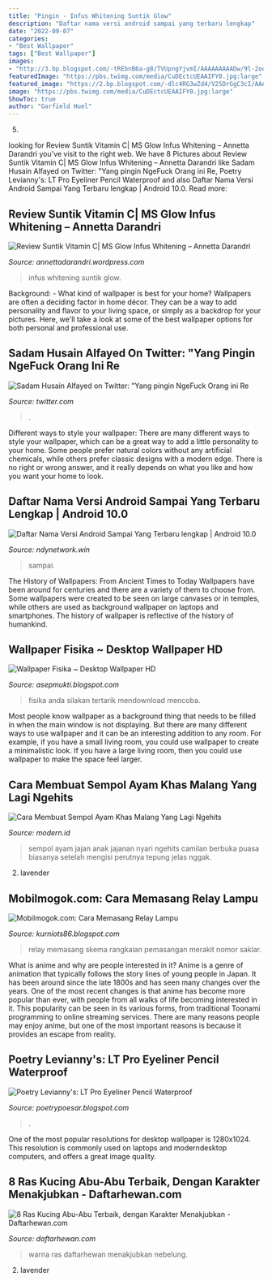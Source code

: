 ```yaml
---
title: "Pingin - Infus Whitening Suntik Glow"
description: "Daftar nama versi android sampai yang terbaru lengkap"
date: "2022-09-07"
categories:
- "Best Wallpaper"
tags: ["Best Wallpaper"]
images:
- "http://3.bp.blogspot.com/-tREbnB6a-g8/TVUpngYjvmI/AAAAAAAAADw/9l-2oqMRJxk/w1200-h630-p-k-no-nu/lteye.JPG"
featuredImage: "https://pbs.twimg.com/media/CuDEctcUEAAIFY0.jpg:large"
featured_image: "https://2.bp.blogspot.com/-dlc4RG3wZd4/V25DrGgC3cI/AAAAAAAABWA/abLEhcsarAk0rOmIH75HAQLUnsotI8HXwCLcB/w1200-h630-p-k-no-nu/resep%2Bkue%2Bsempol%2Bmalang.jpg"
image: "https://pbs.twimg.com/media/CuDEctcUEAAIFY0.jpg:large"
ShowToc: true
author: "Garfield Huel"
---
```



5.

	

		
looking for Review Suntik Vitamin C| MS Glow Infus Whitening – Annetta Darandri you've visit to the right web. We have 8 Pictures about Review Suntik Vitamin C| MS Glow Infus Whitening – Annetta Darandri like Sadam Husain Alfayed on Twitter: &quot;Yang pingin NgeFuck Orang ini Re, Poetry Levianny&#039;s: LT Pro Eyeliner Pencil Waterproof and also Daftar Nama Versi Android Sampai Yang Terbaru lengkap | Android 10.0. Read more:
		
    
## Review Suntik Vitamin C| MS Glow Infus Whitening – Annetta Darandri

<img loading=lazy src="https://annettadarandri.files.wordpress.com/2018/07/ms-glow-kemang-suntik-infus-whitening-review-3-e1532864150410.jpeg?w=1200" onerror="this.onerror=null;this.src='https://tse1.mm.bing.net/th?id=OIP.092zNuPmtH2h4c4nsaOoXAHaE8&amp;pid=15.1';" alt="Review Suntik Vitamin C| MS Glow Infus Whitening – Annetta Darandri">

_Source: annettadarandri.wordpress.com_

>infus whitening suntik glow. 

	

Background: - What kind of wallpaper is best for your home?
Wallpapers are often a deciding factor in home décor. They can be a way to add personality and flavor to your living space, or simply as a backdrop for your pictures. Here, we'll take a look at some of the best wallpaper options for both personal and professional use.

    
## Sadam Husain Alfayed On Twitter: &quot;Yang Pingin NgeFuck Orang Ini Re

<img loading=lazy src="https://pbs.twimg.com/media/CuDEctcUEAAIFY0.jpg:large" onerror="this.onerror=null;this.src='https://tse4.mm.bing.net/th?id=OIP.Y4HclHPU56cRddQwWHn4zAHaJ0&amp;pid=15.1';" alt="Sadam Husain Alfayed on Twitter: &quot;Yang pingin NgeFuck Orang ini Re">

_Source: twitter.com_

>. 

	

Different ways to style your wallpaper:
There are many different ways to style your wallpaper, which can be a great way to add a little personality to your home. Some people prefer natural colors without any artificial chemicals, while others prefer classic designs with a modern edge. There is no right or wrong answer, and it really depends on what you like and how you want your home to look.

    
## Daftar Nama Versi Android Sampai Yang Terbaru Lengkap | Android 10.0

<img loading=lazy src="https://2.bp.blogspot.com/-FQyLP4vT9Zw/XItclisluNI/AAAAAAAAAY0/8WXhtTjToWwqgYECwJZju-RXZjhD2hMmACLcBGAs/w1200-h630-p-k-no-nu/Versi-Android-Terbaru.png" onerror="this.onerror=null;this.src='https://tse2.mm.bing.net/th?id=OIP.dnZ9CoyNlvdx8FbzvUVivgHaD4&amp;pid=15.1';" alt="Daftar Nama Versi Android Sampai Yang Terbaru lengkap | Android 10.0">

_Source: ndynetwork.win_

>sampai. 

	

The History of Wallpapers: From Ancient Times to Today
Wallpapers have been around for centuries and there are a variety of them to choose from. Some wallpapers were created to be seen on large canvases or in temples, while others are used as background wallpaper on laptops and smartphones. The history of wallpaper is reflective of the history of humankind.

    
## Wallpaper Fisika ~ Desktop Wallpaper HD

<img loading=lazy src="https://2.bp.blogspot.com/-BAz_ymdmLuo/U045OabkHhI/AAAAAAAAA3c/j7fr6-e1wuc/s1600/purple-physics_00284578.jpg" onerror="this.onerror=null;this.src='https://tse2.mm.bing.net/th?id=OIP.F8fuvSPnSJ57SmNprVi0sgHaEo&amp;pid=15.1';" alt="Wallpaper Fisika ~ Desktop Wallpaper HD">

_Source: asepmukti.blogspot.com_

>fisika anda silakan tertarik mendownload mencoba. 

	

Most people know wallpaper as a background thing that needs to be filled in when the main window is not displaying. But there are many different ways to use wallpaper and it can be an interesting addition to any room. For example, if you have a small living room, you could use wallpaper to create a minimalistic look. If you have a large living room, then you could use wallpaper to make the space feel larger.

    
## Cara Membuat Sempol Ayam Khas Malang Yang Lagi Ngehits

<img loading=lazy src="https://2.bp.blogspot.com/-dlc4RG3wZd4/V25DrGgC3cI/AAAAAAAABWA/abLEhcsarAk0rOmIH75HAQLUnsotI8HXwCLcB/w1200-h630-p-k-no-nu/resep%2Bkue%2Bsempol%2Bmalang.jpg" onerror="this.onerror=null;this.src='https://tse3.mm.bing.net/th?id=OIP.a1JcEmmOPOJMLOAQ860dQgHaD4&amp;pid=15.1';" alt="Cara Membuat Sempol Ayam Khas Malang Yang Lagi Ngehits">

_Source: modern.id_

>sempol ayam jajan anak jajanan nyari ngehits camilan berbuka puasa biasanya setelah mengisi perutnya tepung jelas nggak. 

	

2. lavender 

    
## Mobilmogok.com: Cara Memasang Relay Lampu

<img loading=lazy src="http://2.bp.blogspot.com/-99PNE6FFarM/Ur71vs-LibI/AAAAAAAABEQ/R24bvHcqi1s/s1600/LAMPU.jpg" onerror="this.onerror=null;this.src='https://tse3.mm.bing.net/th?id=OIP.6ztr6I8iuhl2sMfWZSFregHaGf&amp;pid=15.1';" alt="Mobilmogok.com: Cara Memasang Relay Lampu">

_Source: kurniots86.blogspot.com_

>relay memasang skema rangkaian pemasangan merakit nomor saklar. 

	

What is anime and why are people interested in it?
Anime is a genre of animation that typically follows the story lines of young people in Japan. It has been around since the late 1800s and has seen many changes over the years. One of the most recent changes is that anime has become more popular than ever, with people from all walks of life becoming interested in it. This popularity can be seen in its various forms, from traditional Toonami programming to online streaming services. There are many reasons people may enjoy anime, but one of the most important reasons is because it provides an escape from reality.

    
## Poetry Levianny&#039;s: LT Pro Eyeliner Pencil Waterproof

<img loading=lazy src="http://3.bp.blogspot.com/-tREbnB6a-g8/TVUpngYjvmI/AAAAAAAAADw/9l-2oqMRJxk/w1200-h630-p-k-no-nu/lteye.JPG" onerror="this.onerror=null;this.src='https://tse1.mm.bing.net/th?id=OIP.GEr-ZuY0TKBdl1Yr0zQQJgHaD4&amp;pid=15.1';" alt="Poetry Levianny&#039;s: LT Pro Eyeliner Pencil Waterproof">

_Source: poetrypoesar.blogspot.com_

>. 

	

One of the most popular resolutions for desktop wallpaper is 1280x1024. This resolution is commonly used on laptops and moderndesktop computers, and offers a great image quality.

    
## 8 Ras Kucing Abu-Abu Terbaik, Dengan Karakter Menakjubkan - Daftarhewan.com

<img loading=lazy src="https://i1.wp.com/daftarhewan.com/wp-content/uploads/2020/08/jenis-kucing-warna-abu-abu.jpg?resize=600%2C397&amp;ssl=1" onerror="this.onerror=null;this.src='https://tse4.mm.bing.net/th?id=OIP.G-NLWWzYU3SVv5c7uwNGawHaE5&amp;pid=15.1';" alt="8 Ras Kucing Abu-Abu Terbaik, dengan Karakter Menakjubkan - Daftarhewan.com">

_Source: daftarhewan.com_

>warna ras daftarhewan menakjubkan nebelung. 

	

2. lavender 

